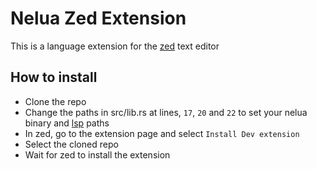 # Nelua Zed Extension
This is a language extension for the [zed](https://zed.dev/) text editor

## How to install
- Clone the repo
- Change the paths in src/lib.rs at lines, `17`, `20` and `22` to set your nelua binary and [lsp](https://github.com/kmafeni04/nelua-lsp) paths
- In zed, go to the extension page and select `Install Dev extension`
- Select the cloned repo
- Wait for zed to install the extension
